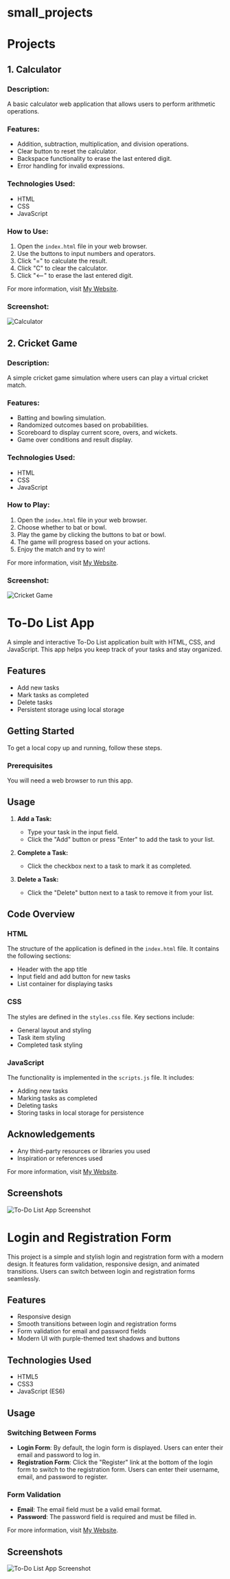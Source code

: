 # small_projects
# Projects

## 1. Calculator

### Description:
A basic calculator web application that allows users to perform arithmetic operations.

### Features:
- Addition, subtraction, multiplication, and division operations.
- Clear button to reset the calculator.
- Backspace functionality to erase the last entered digit.
- Error handling for invalid expressions.

### Technologies Used:
- HTML
- CSS
- JavaScript

### How to Use:
1. Open the `index.html` file in your web browser.
2. Use the buttons to input numbers and operators.
3. Click "=" to calculate the result.
4. Click "C" to clear the calculator.
5. Click "<--" to erase the last entered digit.

For more information, visit [My Website](http://127.0.0.1:3000/calculator/index.html).

### Screenshot:
![Calculator](https://github.com/Paromita-maji/small_projects/blob/main/calculator/ss/Screenshot%202024-05-24%20232458.png)

## 2. Cricket Game

### Description:
A simple cricket game simulation where users can play a virtual cricket match.

### Features:
- Batting and bowling simulation.
- Randomized outcomes based on probabilities.
- Scoreboard to display current score, overs, and wickets.
- Game over conditions and result display.

### Technologies Used:
- HTML
- CSS
- JavaScript

### How to Play:
1. Open the `index.html` file in your web browser.
2. Choose whether to bat or bowl.
3. Play the game by clicking the buttons to bat or bowl.
4. The game will progress based on your actions.
5. Enjoy the match and try to win!

For more information, visit [My Website](http://127.0.0.1:3000/cricket%20game/index.html).

### Screenshot:
![Cricket Game](https://github.com/Paromita-maji/small_projects/blob/main/cricket%20game/ss/Screenshot%202024-05-24%20232545.png)


# To-Do List App

A simple and interactive To-Do List application built with HTML, CSS, and JavaScript. This app helps you keep track of your tasks and stay organized.

## Features

- Add new tasks
- Mark tasks as completed
- Delete tasks
- Persistent storage using local storage

## Getting Started

To get a local copy up and running, follow these steps.

### Prerequisites

You will need a web browser to run this app.

## Usage

1. **Add a Task:**

    - Type your task in the input field.
    - Click the "Add" button or press "Enter" to add the task to your list.

2. **Complete a Task:**

    - Click the checkbox next to a task to mark it as completed.

3. **Delete a Task:**

    - Click the "Delete" button next to a task to remove it from your list.

## Code Overview

### HTML

The structure of the application is defined in the `index.html` file. It contains the following sections:

- Header with the app title
- Input field and add button for new tasks
- List container for displaying tasks

### CSS

The styles are defined in the `styles.css` file. Key sections include:

- General layout and styling
- Task item styling
- Completed task styling

### JavaScript

The functionality is implemented in the `scripts.js` file. It includes:

- Adding new tasks
- Marking tasks as completed
- Deleting tasks
- Storing tasks in local storage for persistence

## Acknowledgements

- Any third-party resources or libraries you used
- Inspiration or references used

For more information, visit [My Website](http://127.0.0.1:3000/To-Do-App/index.html).

## Screenshots

![To-Do List App Screenshot](https://github.com/Paromita-maji/small_projects/blob/main/To-Do-App/screenshot/Screenshot%202024-05-25%20212957.png)


# Login and Registration Form

This project is a simple and stylish login and registration form with a modern design. It features form validation, responsive design, and animated transitions. Users can switch between login and registration forms seamlessly.

## Features

- Responsive design
- Smooth transitions between login and registration forms
- Form validation for email and password fields
- Modern UI with purple-themed text shadows and buttons

## Technologies Used

- HTML5
- CSS3
- JavaScript (ES6)

## Usage

### Switching Between Forms

- **Login Form**: By default, the login form is displayed. Users can enter their email and password to log in.
- **Registration Form**: Click the "Register" link at the bottom of the login form to switch to the registration form. Users can enter their username, email, and password to register.

### Form Validation

- **Email**: The email field must be a valid email format.
- **Password**: The password field is required and must be filled in.

For more information, visit [My Website](http://127.0.0.1:3000/loginregform/index.html?email=paro%40gmail.com&password=2343435#).

## Screenshots

![To-Do List App Screenshot](https://github.com/Paromita-maji/small_projects/tree/main/loginregform/ss)



